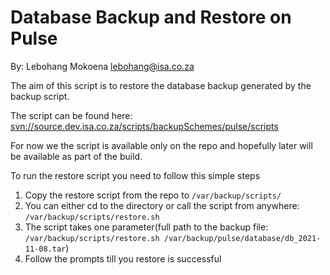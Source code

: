 # Database Backup and Restore on Pulse

By: Lebohang Mokoena <lebohang@isa.co.za>

The aim of this script is to restore the database backup generated by the backup script.

The script can be found here: [svn://source.dev.isa.co.za/scripts/backupSchemes/pulse/scripts](svn://source.dev.isa.co.za/scripts/backupSchemes/pulse/scripts)

For now we the script is available only on the repo and hopefully later will be available as part of the build.

To run the restore script you need to follow this simple steps

1. Copy the restore script from the repo to `/var/backup/scripts/`
2. You can either cd to the directory or call the script from anywhere: `/var/backup/scripts/restore.sh`
3. The script takes one parameter(full path to the backup file: `/var/backup/scripts/restore.sh /var/backup/pulse/database/db_2021-11-08.tar`)
4. Follow the prompts till you restore is successful
